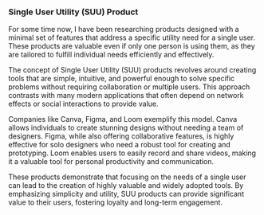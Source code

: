 
### Single User Utility  (SUU) Product

For some time now, I have been researching products designed with a minimal set of features that address a specific utility need for a single user. These products are valuable even if only one person is using them, as they are tailored to fulfill individual needs efficiently and effectively.

The concept of Single User Utility (SUU) products revolves around creating tools that are simple, intuitive, and powerful enough to solve specific problems without requiring collaboration or multiple users. This approach contrasts with many modern applications that often depend on network effects or social interactions to provide value.

Companies like Canva, Figma, and Loom exemplify this model. Canva allows individuals to create stunning designs without needing a team of designers. Figma, while also offering collaborative features, is highly effective for solo designers who need a robust tool for creating and prototyping. Loom enables users to easily record and share videos, making it a valuable tool for personal productivity and communication.

These products demonstrate that focusing on the needs of a single user can lead to the creation of highly valuable and widely adopted tools. By emphasizing simplicity and utility, SUU products can provide significant value to their users, fostering loyalty and long-term engagement.

